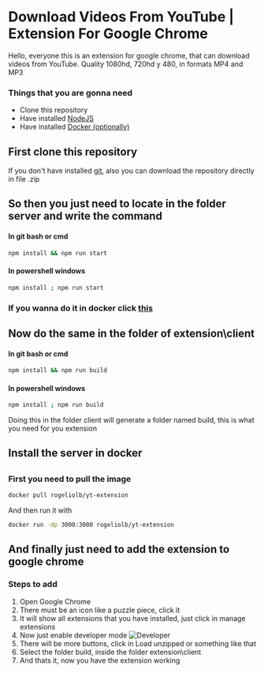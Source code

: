 # Download Videos From YouTube | Extension For Google Chrome

Hello, everyone this is an extension for google chrome, that can download videos from YouTube. Quality 1080hd, 720hd y 480, in formats MP4 and MP3

### Things that you are gonna need


* Clone this repository
* Have installed [NodeJS](https://nodejs.org/en/)
* Have installed [Docker (optionally)](https://docs.docker.com/get-docker/)


## First clone this repository

If you don't have installed [git](https://git-scm.com/), also you can download the repository directly in file .zip

## So then you just need to locate in the folder server and write the command 
#### In git bash or cmd
```bash 
npm install && npm run start
```

#### In powershell windows
```bash 
npm install ; npm run start
```

### If you wanna do it in docker click [this](#docker)

## Now do the same in the folder of extension\client
#### In git bash or cmd
```bash 
npm install && npm run build
```

#### In powershell windows
```bash 
npm install ; npm run build
```
Doing this in the folder client will generate a folder named build, this is what you need for you extension


<h2 id="docker">Install the server in docker<h2>

### First you need to pull the image

```bash
docker pull rogeliolb/yt-extension
```

And then run it with
```bash 
docker run -dp 3000:3000 rogeliolb/yt-extension
```

## And finally just need to add the extension to google chrome

### Steps to add

1. Open Google Chrome
2. There must be an icon like a puzzle piece, click it
3. It will show all extensions that you have installed, just click in manage extensions
4. Now just enable developer mode
![Developer](https://i.ibb.co/DgRs0f3/developer.png)
5. There will be more buttons, click in Load unzipped or something like that
6. Select the folder build, inside the folder extension\client
7. And thats it, now you have the extension working